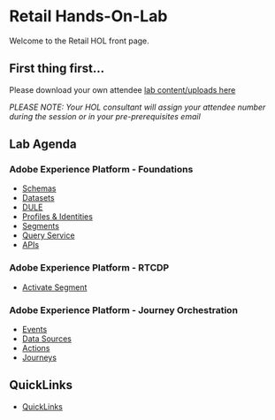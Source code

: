# Retail Hands-On-Lab

Welcome to the Retail HOL front page.

## First thing first...

Please download your own attendee [lab content/uploads here](https://github.com/adobe/AEP-Hands-on-Labs/blob/master/labs/retail/lab_downloads.md)

*PLEASE NOTE: Your HOL consultant will assign your attendee number during the session or in your pre-prerequisites email*

## Lab Agenda

### Adobe Experience Platform - Foundations
 - [Schemas](https://github.com/adobe/AEP-Hands-on-Labs/blob/master/labs/media/Foundations/Schemas.md)
 - [Datasets](https://github.com/adobe/AEP-Hands-on-Labs/blob/master/labs/media/Foundations/Datasets.md)
 - [DULE](https://github.com/adobe/AEP-Hands-on-Labs/blob/master/labs/media/Foundations/DULE.md)
 - [Profiles & Identities](https://github.com/adobe/AEP-Hands-on-Labs/blob/master/labs/media/Foundations/Profiles.md)
 - [Segments](https://github.com/adobe/AEP-Hands-on-Labs/blob/master/labs/media/Foundations/Segments.md)
  - [Query Service](https://github.com/adobe/AEP-Hands-on-Labs/blob/master/labs/media/Foundations/DeepDive%20QueryService.md)
 - [APIs](https://github.com/adobe/AEP-Hands-on-Labs/blob/master/labs/media/Foundations/APIs.md)

### Adobe Experience Platform - RTCDP
- [Activate Segment](https://github.com/adobe/AEP-Hands-on-Labs/blob/master/labs/media/Foundations/destinations.md)

### Adobe Experience Platform - Journey Orchestration
 - [Events](https://github.com/adobe/AEP-Hands-on-Labs/blob/master/labs/media/Journey%20Orchestration/Exercise1-Events.md)
 - [Data Sources](https://github.com/adobe/AEP-Hands-on-Labs/blob/master/labs/media/Journey%20Orchestration/Exercise2-DataSources.md)
 - [Actions](https://github.com/adobe/AEP-Hands-on-Labs/blob/master/labs/media/Journey%20Orchestration/Exercise3-Action.md)
 - [Journeys](https://github.com/adobe/AEP-Hands-on-Labs/blob/master/labs/media/Journey%20Orchestration/Exercise4-Journey.md)

## QuickLinks

 - [QuickLinks](https://github.com/adobe/AEP-Hands-on-Labs/blob/master/labs/quicklinks/quicklinks_retail.md)
